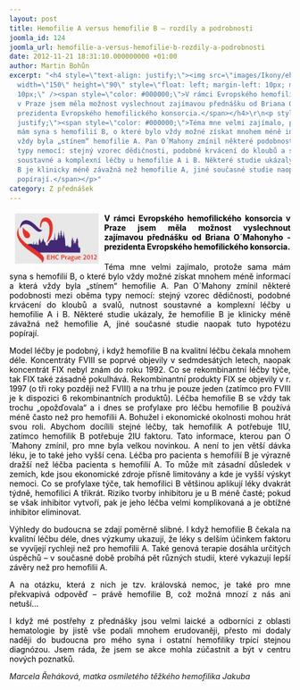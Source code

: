 ```yaml
---
layout: post
title: Hemofilie A versus hemofilie B – rozdíly a podrobnosti
joomla_id: 124
joomla_url: hemofilie-a-versus-hemofilie-b-rozdily-a-podrobnosti
date: 2012-11-21 18:31:10.000000000 +01:00
author: Martin Bohůn
excerpt: "<h4 style=\"text-align: justify;\"><img src=\"images/Ikony/ehc.jpg\" border=\"0\"
  width=\"150\" height=\"90\" style=\"float: left; margin-left: 10px; margin-right:
  10px;\" /><span style=\"color: #000000;\">V rámci Evropského hemofilického konsorcia
  v Praze jsem měla možnost vyslechnout zajímavou přednášku od Briana O´Mahonyho -
  prezidenta Evropského hemofilického konsorcia.</span></h4>\r\n<p style=\"text-align:
  justify;\"><span style=\"color: #000000;\">Téma mne velmi zajímalo, protože sama
  mám syna s hemofilií B, o které bylo vždy možné získat mnohem méně informací a která
  vždy byla „stínem“ hemofilie A. Pan O´Mahony zmínil některé podobnosti mezi oběma
  typy nemocí: stejný vzorec dědičnosti, podobné krvácení do kloubů a svalů, nutnost
  soustavné a komplexní léčby u hemofilie A i B. Některé studie ukázaly, že hemofilie
  B je klinicky méně závažná než hemofilie A, jiné současné studie naopak tuto hypotézu
  popírají.</span></p>"
category: Z přednášek
---
```

<h4 style="text-align: justify;"><img src="images/Ikony/ehc.jpg" border="0" width="150" height="90" style="float: left; margin-left: 10px; margin-right: 10px;" /><span style="color: #000000;">V rámci Evropského hemofilického konsorcia v Praze jsem měla možnost vyslechnout zajímavou přednášku od Briana O´Mahonyho - prezidenta Evropského hemofilického konsorcia.</span></h4>

<p style="text-align: justify;"><span style="color: #000000;">Téma mne velmi zajímalo, protože sama mám syna s hemofilií B, o které bylo vždy možné získat mnohem méně informací a která vždy byla „stínem“ hemofilie A. Pan O´Mahony zmínil některé podobnosti mezi oběma typy nemocí: stejný vzorec dědičnosti, podobné krvácení do kloubů a svalů, nutnost soustavné a komplexní léčby u hemofilie A i B. Některé studie ukázaly, že hemofilie B je klinicky méně závažná než hemofilie A, jiné současné studie naopak tuto hypotézu popírají.</span></p>



<p style="text-align: justify;"><span style="color: #000000;">Model léčby je podobný, i když hemofilie B na kvalitní léčbu čekala mnohem déle. Koncentráty FVIII se poprvé objevily v sedmdesátých letech, naopak koncentrát FIX nebyl znám do roku 1992. Co se rekombinantní léčby týče, tak FIX také zásadně pokulhává. Rekombinantní produkty FIX se objevily v r. 1997 (o tři roky později než FVIII) a na trhu je pouze jeden (zatímco pro FVIII je k dispozici 6 rekombinantních produktů). Léčba hemofilie B se vždy tak trochu „opožďovala“ a i dnes se profylaxe pro léčbu hemofilie B používá méně často než pro hemofilii A. Bohužel i ekonomické okolnosti mohou hrát svou roli. Abychom docílili stejné léčby, tak hemofilik A potřebuje 1IU, zatímco hemofilik B potřebuje 2IU faktoru. Tato informace, kterou pan O´Mahony zmínil, pro mne byla velkou novinkou. A není to jen větší dávka léku, je to také jeho vyšší cena. Léčba pro pacienta s hemofilií B je výrazně dražší než léčba pacienta s hemofilií A. To může mít zásadní důsledek v zemích, kde jsou ekonomické zdroje přísně limitovány a kde je vyšší výskyt nemoci. Co se profylaxe týče, tak hemofilici B většinou aplikují léky dvakrát týdně, hemofilici A třikrát. Riziko tvorby inhibitoru je u B méně časté; pokud se však inhibitor vytvoří, pak je jeho léčba velmi komplikovaná a je obtížné inhibitor eliminovat.</span></p>

<p style="text-align: justify;"><span style="color: #000000;">Výhledy do budoucna se zdají poměrně slibné. I když hemofilie B čekala na kvalitní léčbu déle, dnes výzkumy ukazují, že léky s delším účinkem faktoru se vyvíjejí rychleji než pro hemofilii A. Také genová terapie dosáhla určitých úspěchů – v současné době probíhá pět různých studií, které vykazují lepší závěry než pro hemofilii A.</span></p>

<p style="text-align: justify;"><span style="color: #000000;">A na otázku, která z nich je tzv. královská nemoc, je také pro mne překvapivá odpověď – právě hemofilie B, což možná mnozí z nás ani netuší…</span></p>

<p style="text-align: justify;"><span style="color: #000000;">I když mé postřehy z přednášky jsou velmi laické a odborníci z oblasti hematologie by jistě vše podali mnohem erudovaněji, přesto mi dodaly naději do budoucna pro mého syna i ostatní hemofiliky trpící stejnou diagnózou. Jsem ráda, že jsem se akce mohla zúčastnit a být v centru nových poznatků.</span></p>

<p><em><span>Marcela Řeháková, matka osmiletého těžkého hemofilika Jakuba</span></em></p>
